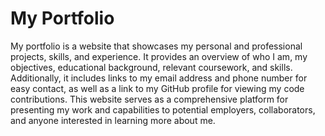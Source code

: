 # My Portfolio

My portfolio is a website that showcases my personal and professional projects, skills, and experience. It provides an overview of who I am, my objectives, educational background, relevant coursework, and skills. Additionally, it includes links to my email address and phone number for easy contact, as well as a link to my GitHub profile for viewing my code contributions. This website serves as a comprehensive platform for presenting my work and capabilities to potential employers, collaborators, and anyone interested in learning more about me.
